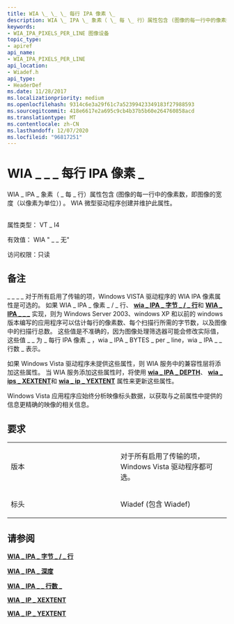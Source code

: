 ```yaml
---
title: WIA \_ \_ \_ 每行 IPA 像素 \_
description: WIA \_ IPA \_ 象素（ \_ 每 \_ 行）属性包含 (图像的每一行中的像素数，即图像的宽度（以像素为单位）) 。 WIA 微型驱动程序创建并维护此属性。
keywords:
- WIA_IPA_PIXELS_PER_LINE 图像设备
topic_type:
- apiref
api_name:
- WIA_IPA_PIXELS_PER_LINE
api_location:
- Wiadef.h
api_type:
- HeaderDef
ms.date: 11/28/2017
ms.localizationpriority: medium
ms.openlocfilehash: 9314c6e3a29f61c7a52399423349183f27988593
ms.sourcegitcommit: 418e6617e2a695c9cb4b37b5b60e264760858acd
ms.translationtype: MT
ms.contentlocale: zh-CN
ms.lasthandoff: 12/07/2020
ms.locfileid: "96817251"
---
```

# <a name="wia_ipa_pixels_per_line"></a>WIA \_ \_ \_ 每行 IPA 像素 \_


WIA \_ IPA \_ 象素（ \_ 每 \_ 行）属性包含 (图像的每一行中的像素数，即图像的宽度（以像素为单位）) 。 WIA 微型驱动程序创建并维护此属性。

## <span id="ddk_wia_ipa_pixels_per_line_si"></span><span id="DDK_WIA_IPA_PIXELS_PER_LINE_SI"></span>


属性类型： VT \_ I4

有效值： WIA " \_ \_ 无"

访问权限：只读

<a name="remarks"></a>备注
-------

\_ \_ \_ \_ 对于所有启用了传输的项，Windows VISTA 驱动程序的 WIA IPA 像素属性是可选的。 如果 WIA \_ IPA \_ 像素 \_ / \_ 行、 [**wia \_ IPA \_ 字节 \_ / \_ 行**](wia-ipa-bytes-per-line.md)和 [**WIA \_ IPA \_ \_ \_**](wia-ipa-number-of-lines.md) 实现，则为 Windows Server 2003、windows XP 和以前的 windows 版本编写的应用程序可以估计每行的像素数、每个扫描行所需的字节数，以及图像中的扫描行总数。 这些值是不准确的，因为图像处理筛选器可能会修改实际值，这些值 \_ \_ 为 \_ 每行 IPA 像素 \_ ，wia \_ IPA \_ BYTES \_ per \_ line，wia \_ IPA \_ \_ 行数 \_ 表示。

如果 Windows Vista 驱动程序未提供这些属性，则 WIA 服务中的兼容性层将添加这些属性。 当 WIA 服务添加这些属性时，将使用 [**wia \_ IPA \_ DEPTH**](wia-ipa-depth.md)、 [**wia \_ ips \_ XEXTENT**](wia-ips-xextent.md)和 [**wia \_ ip \_ YEXTENT**](wia-ips-yextent.md) 属性来更新这些属性。

Windows Vista 应用程序应始终分析映像标头数据，以获取与之前属性中提供的信息更精确的映像的相关信息。

<a name="requirements"></a>要求
------------

<table>
<colgroup>
<col width="50%" />
<col width="50%" />
</colgroup>
<tbody>
<tr class="odd">
<td><p>版本</p></td>
<td><p>对于所有启用了传输的项，Windows Vista 驱动程序都可选。</p></td>
</tr>
<tr class="even">
<td><p>标头</p></td>
<td>Wiadef (包含 Wiadef) </td>
</tr>
</tbody>
</table>

## <a name="see-also"></a>请参阅


[**WIA \_ IPA \_ 字节 \_ / \_ 行**](wia-ipa-bytes-per-line.md)

[**WIA \_ IPA \_ 深度**](wia-ipa-depth.md)

[**WIA \_ IPA \_ \_ 行数 \_**](wia-ipa-number-of-lines.md)

[**WIA \_ IP \_ XEXTENT**](wia-ips-xextent.md)

[**WIA \_ IP \_ YEXTENT**](wia-ips-yextent.md)

 

 






